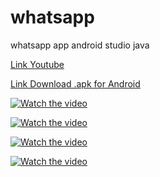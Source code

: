 # whatsapp
whatsapp app android studio java 


<a target="_blank" rel="noopener noreferrer" href="https://www.youtube.com/watch?v=7AzoNEeBsGM&feature=youtu.be">Link Youtube</a>

<a target="_blank" rel="noopener noreferrer" href="https://drive.google.com/file/d/1xNCTLfM9aGt3hII6m6b-sBQiFX5WwqzP/view?usp=sharing">Link Download .apk for Android</a>



[![Watch the video](https://github.com/mateuszd2411/whatsapp/blob/master61/Screens/screen1.png?raw=true)](https://www.youtube.com/watch?v=7AzoNEeBsGM&feature=youtu.be)


[![Watch the video](https://github.com/mateuszd2411/whatsapp/blob/master61/Screens/screen2.png?raw=true)](https://www.youtube.com/watch?v=7AzoNEeBsGM&feature=youtu.be)


[![Watch the video](https://github.com/mateuszd2411/whatsapp/blob/master61/Screens/screen3.png?raw=true)](https://www.youtube.com/watch?v=7AzoNEeBsGM&feature=youtu.be)

[![Watch the video](https://github.com/mateuszd2411/whatsapp/blob/master61/Screens/screen4.png?raw=true)](https://www.youtube.com/watch?v=7AzoNEeBsGM&feature=youtu.be)
